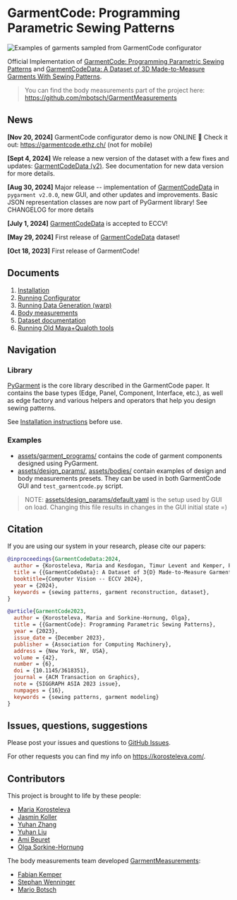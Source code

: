 # GarmentCode: Programming Parametric Sewing Patterns

![Examples of garments sampled from GarmentCode configurator](https://github.com/Sayvai-io/yoko/GarmentCode/raw/main/assets/img/header.png)

Official Implementation of [GarmentCode: Programming Parametric Sewing Patterns](https://igl.ethz.ch/projects/garmentcode/) and [GarmentCodeData: A Dataset of 3D Made-to-Measure Garments With Sewing Patterns](https://igl.ethz.ch/projects/GarmentCodeData/).

> You can find the body measurements part of the project here: https://github.com/mbotsch/GarmentMeasurements

## News

**[Nov 20, 2024]** GarmentCode configurator demo is now ONLINE 🥳 Check it out: https://garmentcode.ethz.ch/ (not for mobile)

**[Sept 4, 2024]** We release a new version of the dataset with a few fixes and updates: [GarmentCodeData (v2)](https://doi.org/10.3929/ethz-b-000690432). See documentation for new data version for more details.

**[Aug 30, 2024]** Major release -- implementation of [GarmentCodeData](https://igl.ethz.ch/projects/GarmentCodeData/) in `pygarment v2.0.0`, new GUI, and other updates and improvements. Basic JSON representation classes are now part of PyGarment library! See CHANGELOG for more details

**[July 1, 2024]** [GarmentCodeData](https://igl.ethz.ch/projects/GarmentCodeData/) is accepted to ECCV!

**[May 29, 2024]** First release of [GarmentCodeData](https://doi.org/10.3929/ethz-b-000673889) dataset!

**[Oct 18, 2023]** First release of GarmentCode!

## Documents

1. [Installation](https://github.com/Sayvai-io/yoko/GarmentCode/blob/main/docs/Installation.md)
2. [Running Configurator](https://github.com/Sayvai-io/yoko/GarmentCode/blob/main/docs/Running_garmentcode.md)
3. [Running Data Generation (warp)](https://github.com/Sayvai-io/yoko/GarmentCode/blob/main/docs/Running_data_generation.md)
3. [Body measurements](https://github.com/Sayvai-io/yoko/GarmentCode/blob/main/docs/Body%20Measurements%20GarmentCode.pdf)
4. [Dataset documentation](https://www.research-collection.ethz.ch/handle/20.500.11850/673889)
3. [Running Old Maya+Qualoth tools](https://github.com/Sayvai-io/yoko/GarmentCode/blob/main/docs/Running_Maya_Qualoth.md)

## Navigation

### Library

[PyGarment](https://github.com/Sayvai-io/yoko/GarmentCode/tree/main/pygarment) is the core library described in the GarmentCode paper. It contains the base types (Edge, Panel, Component, Interface, etc.), as well as edge factory and various helpers and operators that help you design sewing patterns.

See [Installation instructions](https://github.com/Sayvai-io/yoko/GarmentCode/tree/main/docs/Installation.md) before use.

### Examples

* [assets/garment_programs/](https://github.com/Sayvai-io/yoko/GarmentCode/tree/main/assets/garment_programs/) contains the code of garment components designed using PyGarment.
* [assets/design_params/](https://github.com/Sayvai-io/yoko/GarmentCode/tree/main/assets/design_params/), [assets/bodies/](https://github.com/Sayvai-io/yoko/GarmentCode/tree/main/assets/bodies/) contain examples of design and body measurements presets. They can be used in both GarmentCode GUI and `test_garmentcode.py` script.

> NOTE: [assets/design_params/default.yaml](https://github.com/Sayvai-io/yoko/GarmentCode/blob/main/assets/design_params/default.yaml) is the setup used by GUI on load. Changing this file results in changes in the GUI initial state =)


## Citation

If you are using our system in your research, please cite our papers:

```bibtex
@inproceedings{GarmentCodeData:2024,
  author = {Korosteleva, Maria and Kesdogan, Timur Levent and Kemper, Fabian and Wenninger, Stephan and Koller, Jasmin and Zhang, Yuhan and Botsch, Mario and Sorkine-Hornung, Olga},
  title = {{GarmentCodeData}: A Dataset of 3{D} Made-to-Measure Garments With Sewing Patterns},
  booktitle={Computer Vision -- ECCV 2024},
  year = {2024},
  keywords = {sewing patterns, garment reconstruction, dataset},
}
```

```bibtex
@article{GarmentCode2023,
  author = {Korosteleva, Maria and Sorkine-Hornung, Olga},
  title = {{GarmentCode}: Programming Parametric Sewing Patterns},
  year = {2023},
  issue_date = {December 2023},
  publisher = {Association for Computing Machinery},
  address = {New York, NY, USA},
  volume = {42},
  number = {6},
  doi = {10.1145/3618351},
  journal = {ACM Transaction on Graphics},
  note = {SIGGRAPH ASIA 2023 issue},
  numpages = {16},
  keywords = {sewing patterns, garment modeling}
}
```

## Issues, questions, suggestions

Please post your issues and questions to [GitHub Issues](https://github.com/Sayvai-io/yoko/GarmentCode/issues).

For other requests you can find my info on https://korosteleva.com/.

## Contributors

This project is brought to life by these people:

* [Maria Korosteleva](https://github.com/Sayvai-io/yoko)
* [Jasmin Koller](https://github.com/JasminKoller)
* [Yuhan Zhang](https://github.com/yuhan-zh)
* [Yuhan Liu](https://github.com/yuhanliu-tech)
* [Ami Beuret](https://github.com/amibeuret)
* [Olga Sorkine-Hornung](https://igl.ethz.ch/people/sorkine/index.php)

The body measurements team developed [GarmentMeasurements](https://github.com/mbotsch/GarmentMeasurements):
* [Fabian Kemper](https://github.com/fabiankemper)
* [Stephan Wenninger](https://github.com/stephan-wenninger)
* [Mario Botsch](https://github.com/mbotsch)
